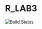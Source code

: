 # R_LAB3
[![Build Status](https://app.travis-ci.com/venkatavarun-123/R_LAB3.svg?branch=master)](https://app.travis-ci.com/venkatavarun-123/R_LAB3)
